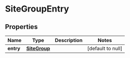 # SiteGroupEntry

## Properties
Name | Type | Description | Notes
------------ | ------------- | ------------- | -------------
**entry** | [**SiteGroup**](SiteGroup.md) |  | [default to null]


